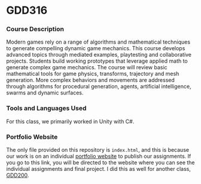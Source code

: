 # GDD316

### Course Description

Modern games rely on a range of algorithms and mathematical techniques to generate compelling dynamic game mechanics. This course develops advanced topics through mediated examples, playtesting and collaborative projects. Students build working prototypes that leverage applied math to generate complex game mechanics. The course will review basic mathematical tools for game physics, transforms, trajectory and mesh generation. More complex behaviors and movements are addressed through algorithms for procedural generation, agents, artificial intelligence, swarms and dynamic surfaces.

### Tools and Languages Used

For this class, we primarily worked in Unity with C#.

### Portfolio Website

The only file provided on this repository is `index.html`, and this is because our work is on an individual [portfolio website](https://mywebspace.quinnipiac.edu/bajackson1/GDD_316/index.html) to publish our assignments. If you go to this link, you will be directed to the website where you can see the individual assignments and final project. I did this as well for another class, [GDD200](https://github.com/bjaxqq/GDD200).
